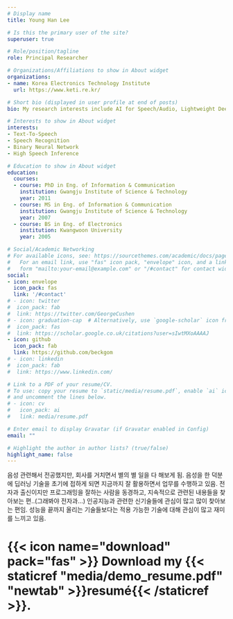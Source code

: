 ```yaml
---
# Display name
title: Young Han Lee

# Is this the primary user of the site?
superuser: true

# Role/position/tagline
role: Principal Researcher

# Organizations/Affiliations to show in About widget
organizations:
- name: Korea Electronics Technology Institute
  url: https://www.keti.re.kr/

# Short bio (displayed in user profile at end of posts)
bio: My research interests include AI for Speech/Audio, Lightweight Deep Learning.

# Interests to show in About widget
interests:
- Text-To-Speech
- Speech Recognition
- Binary Neural Network
- High Speech Inference

# Education to show in About widget
education:
  courses:
  - course: PhD in Eng. of Information & Communication
    institution: Gwangju Institute of Science & Technology
    year: 2011
  - course: MS in Eng. of Information & Communication
    institution: Gwangju Institute of Science & Technology
    year: 2007
  - course: BS in Eng. of Electronics
    institution: Kwangwoon University
    year: 2005

# Social/Academic Networking
# For available icons, see: https://sourcethemes.com/academic/docs/page-builder/#icons
#   For an email link, use "fas" icon pack, "envelope" icon, and a link in the
#   form "mailto:your-email@example.com" or "/#contact" for contact widget.
social:
- icon: envelope
  icon_pack: fas
  link: '/#contact'
# - icon: twitter
#  icon_pack: fab
#  link: https://twitter.com/GeorgeCushen
# - icon: graduation-cap  # Alternatively, use `google-scholar` icon from `ai` icon pack
#  icon_pack: fas
#  link: https://scholar.google.co.uk/citations?user=sIwtMXoAAAAJ
- icon: github
  icon_pack: fab
  link: https://github.com/beckgom
# - icon: linkedin
#  icon_pack: fab
#  link: https://www.linkedin.com/

# Link to a PDF of your resume/CV.
# To use: copy your resume to `static/media/resume.pdf`, enable `ai` icons in `params.toml`, 
# and uncomment the lines below.
# - icon: cv
#   icon_pack: ai
#   link: media/resume.pdf

# Enter email to display Gravatar (if Gravatar enabled in Config)
email: ""

# Highlight the author in author lists? (true/false)
highlight_name: false
---
```


음성 관련해서 전공했지만, 회사를 거치면서 별의 별 일을 다 해보게 됨. 음성을 한 덕분에 딥러닝 기술을 초기에 접하게 되면 지금까지 잘 활용하면서 업무를 수행하고 있음. 전자과 출신이지만 프로그래밍을 잘하는 사람을 동경하고, 지속적으로 관련된 내용들을 찾아보는 편..(그래봐야 전자과...) 인공지능과 관련한 신기술들에 관심이 많고 많이 찾아보는 편임. 성능을 끝까지 올리는 기술들보다는 적용 가능한 기술에 대해 관심이 많고 재미를 느끼고 있음.

# {{< icon name="download" pack="fas" >}} Download my {{< staticref "media/demo_resume.pdf" "newtab" >}}resumé{{< /staticref >}}.
